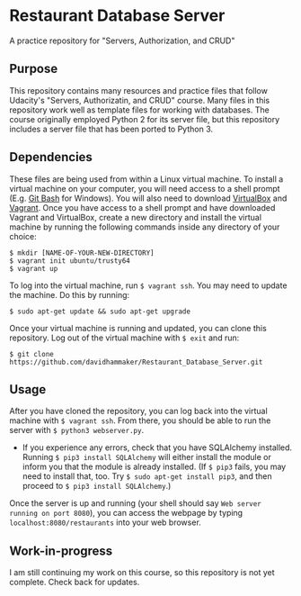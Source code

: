 # Restaurant Database Server
A practice repository for "Servers, Authorization, and CRUD"

## Purpose
This repository contains many resources and practice files that follow Udacity's "Servers, Authorizatin, and CRUD" course. Many files in this repository work well as template files for working with databases. The course originally employed Python 2 for its server file, but this repository includes a server file that has been ported to Python 3.

## Dependencies
These files are being used from within a Linux virtual machine. To install a virtual machine on your computer, you will need access to a shell prompt (E.g. [Git Bash](https://git-scm.com/downloads) for Windows). You will also need to download [VirtualBox](https://www.virtualbox.org/) and [Vagrant](https://www.vagrantup.com/downloads.html). Once you have access to a shell prompt and have downloaded Vagrant and VirtualBox, create a new directory and install the virtual machine by running the following commands inside any directory of your choice:
```
$ mkdir [NAME-OF-YOUR-NEW-DIRECTORY]
$ vagrant init ubuntu/trusty64
$ vagrant up
```
To log into the virtual machine, run `$ vagrant ssh`. You may need to update the machine. Do this by running:
```
$ sudo apt-get update && sudo apt-get upgrade
```
Once your virtual machine is running and updated, you can clone this repository. Log out of the virtual machine with `$ exit` and run:
```
$ git clone https://github.com/davidhammaker/Restaurant_Database_Server.git
```

## Usage
After you have cloned the repository, you can log back into the virtual machine with `$ vagrant ssh`. From there, you should be able to run the server with `$ python3 webserver.py`.

* If you experience any errors, check that you have SQLAlchemy installed. Running `$ pip3 install SQLAlchemy` will either install the module or inform you that the module is already installed. (If `$ pip3` fails, you may need to install that, too. Try `$ sudo apt-get install pip3`, and then proceed to `$ pip3 install SQLAlchemy`.)

Once the server is up and running (your shell should say `Web server running on port 8080`), you can access the webpage by typing `localhost:8080/restaurants` into your web browser.

## Work-in-progress
I am still continuing my work on this course, so this repository is not yet complete. Check back for updates.

